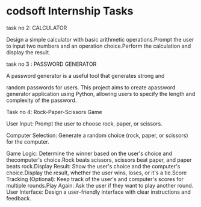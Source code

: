 # codsoft Internship Tasks 
task no 2: CALCULATOR

Design a simple calculator with basic arithmetic operations.Prompt the user to input two numbers and an operation choice.Perform the calculation and display the result.

task no 3 : PASSWORD GENERATOR

A password generator is a useful tool that generates strong and

random passwords for users. This project aims to create apassword generator application using Python, allowing users to specify the length and complexity of the password.

Task no 4: Rock-Paper-Scissors Game

User Input: Prompt the user to choose rock, paper, or scissors. 

Computer Selection: Generate a random choice (rock, paper, or scissors) for the computer.

Game Logic: Determine the winner based on the user's choice and thecomputer's choice.Rock beats scissors, scissors beat paper, and paper beats rock.Display Result: Show the user's choice and the computer's choice.Display the result, whether the user wins, loses, or it's a tie.Score Tracking (Optional): Keep track of the user's and computer's scores for multiple rounds.Play Again: Ask the user if they want to play another round. User Interface: Design a user-friendly interface with clear instructions and feedback.
